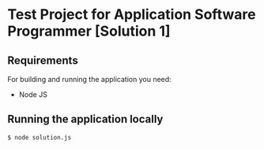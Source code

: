 # Test Project for Application Software Programmer [Solution 1]

## Requirements

For building and running the application you need:
- Node JS


## Running the application locally 
```shell
$ node solution.js
```
